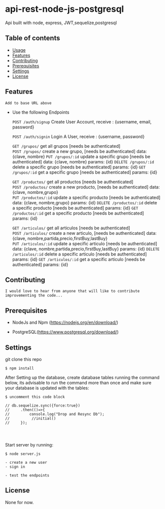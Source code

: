 # api-rest-node-js-postgresql
Api built with node, express, JWT,sequelize,postgresql




## Table of contents
- [Usage](#usage)
- [Features](#features)
- [Contributing](#contributing)
- [Prerequisites](#prerequisites)
- [Settings](#settings)
- [License](#license)

## Features
    Add to base URL above


- Use the following Endpoints

    `POST /auth/signup` Create User Account, receive : {username, email, password}

    `POST /auth/signin` Login A User, receive : {username, password}

    `GET /grupos/` get all grupos               [needs be authenticated]    
    `POST /grupos/`  create a new grupo,        [needs be authenticated]        data: {clave, nombre}
    `PUT /grupos/:id`  update a specific grupo  [needs be authenticated]        data: {clave, nombre}           params: {id} 
    `DELETE /grupos/:id`  delete a specific grupo [needs be authenticated]                                      params: {id} 
    `GET /grupos/:id` get a specific grupo      [needs be authenticated]                                        params: {id} 


    `GET /productos/` get all productos               [needs be authenticated]    
    `POST /productos/`  create a new producto,        [needs be authenticated]        data: {clave, nombre,grupo}   
    `PUT /productos/:id`  update a specific producto  [needs be authenticated]        data: {clave, nombre,grupo}       params: {id} 
    `DELETE /productos/:id`  delete a specific producto [needs be authenticated]                                        params: {id} 
    `GET /productos/:id` get a specific producto      [needs be authenticated]                                          params: {id} 

    `GET /articulos/` get all articulos               [needs be authenticated]    
    `POST /articulos/`  create a new articulo,        [needs be authenticated]        data: {clave, nombre,partida,precio,firstBuy,lastBuy}   
    `PUT /articulos/:id`  update a specific articulo  [needs be authenticated]        data: {clave, nombre,partida,precio,firstBuy,lastBuy}       params: {id} 
    `DELETE /articulos/:id`  delete a specific articulo [needs be authenticated]                                                                  params: {id} 
    `GET /articulos/:id` get a specific articulo      [needs be authenticated]                                                                    params: {id} 



## Contributing
    I would love to hear from anyone that will like to contribute improvementing the code...

## Prerequisites
- NodeJs and Npm (https://nodejs.org/en/download/)

- PostgreSQL(https://www.postgresql.org/download/)

## Settings
  
  git clone this repo

   ```shell
   $ npm install
   ```
   After Setting up the database, create database tables running the command below, its advisable to run the command more than once and make sure your database is updated with the tables:

   ```shell
   $ uncomment this code block

   // db.sequelize.sync({force:true})
   //     .then(()=>{ 
   //         console.log("Drop and Resync Db");        
   //          //initial()
   //     });




   ```
   Start server by running:

   ```shell
   $ node server.js
   ```

    - create a new user
    - sign in

    - test the endpoints




## License
   None for now.


   <!-- 
    users

    restaurant
        - categorias
        - productos
        - productosimagenes
        - meseros
        - ordenes
        - preordenes

    categorias
        -productos        

    productos
        productosimagenes
        ordenesdetalles
        preordenesdetalles
    
    meseros
        ordenes



    ordenes
        ordenesdetalles

    preordenes
        preordenesdetalles


administrator
    podra

    restaurant
        crear  (1-3)
        modificar el nombre, direccion
        darlo de baja
        eliminarlo
            se tendria que eliminar todos los registros de todas las tablas.

    categorias
        crear
        modificar
        darla de baja
        eliminar
            - si no tiene productos
            - si tiene productos, quedarian volando (guardar bitacora de eliminacion)

    productos
        crear
        modificar
        dar de baja, desactivar
        eliminar
            - si no esta en detalles de ordenes o preordenes
            - si estuviera, solo se deberia dar de baja

            * si se elimina, hay que eliminar la foto


    meseros
        crear
        modificar
        dar de baja
        eliminar
            en caso de que no haya registros en ordenes
        
    ordenes.
        crear  NO
        modificar NO
        dar de baja     SI
        eliminar        SI

    ordenesdetalles
        crear   NO
        modificar NO
        dar de baja SI
        eliminar    SI

    PREordenes.
        crear       NO
        modificar   NO
        dar de baja     SI
        eliminar        SI

    preordenesdetalles
        crear           NO
        modificar       NO
        dar de baja SI
        eliminar    SI
    



    -->